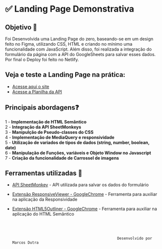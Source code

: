 <h1>✅ Landing Page Demonstrativa</h1>

## Objetivo 🎯
Foi Desenvolvida uma Landing Page do zero, baseando-se em um design feito no Figma, utilizando CSS, HTML e criando no mínimo uma funcionalidade com JavaScript. Além disso,
foi realizada a integração do formulário da página com a API do GoogleSheets para salvar esses dados. Por final o Deploy foi feito no Netlify. 

## Veja e teste a Landing Page na prática:
- [Acesse aqui o site](https://desafio1dncmdshark.netlify.app//)
- [Acesse a Planilha da API](https://docs.google.com/spreadsheets/d/1isI1DZrdIPvYdotLc_JlwP7jtjISR0uDf0BvitFZZAA/edit?gid=0#gid=0)


## Principais abordagens❓

1 - **Implementação de HTML Semântico** <br>
2 - **Integração da API SheetMonkeys** <br>
3 - **Manipulção de Pseudo-classes do CSS** <br>
4 - **Implementação de MediaQuery e responsividade**<br>
5 - **Utilização de variados de tipos de dados (string, number, boolean, date)** <br>
6 - **Manipulação de Funções, variáveis e Objeto Window no Javascript** <br>
7 - **Criação da funcionalidade de Carrossel de imagens**<br>

## Ferramentas utilizadas 🔧
- [API SheetMonkey](https://sheetmonkey.io/pt-br) - API utilizada para salvar os dados do formulário 
- [Extensão ResponsiveViewer - GoogleChrome](https://chromewebstore.google.com/detail/responsive-viewer/inmopeiepgfljkpkidclfgbgbmfcennb) - Ferramenta para auxiliar na aplicação da Responsividade
  
- [Extensão HTML5Outliner - GoogleChrome](https://chromewebstore.google.com/detail/responsive-viewer/inmopeiepgfljkpkidclfgbgbmfcennb) - Ferramenta para auxiliar na aplicação do HTML Semântico
<br><br>
<br><br>

                                                      Desenvolvido por Marcos Dutra
